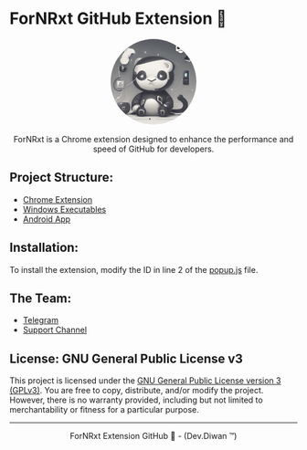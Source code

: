 # ForNRxt GitHub Extension 🍃

<div align="center">
    <img src="git.png" alt="ForNRxt GitHub Extension" width="150" style="border-radius:50%; object-fit: cover;">
    <p>ForNRxt is a Chrome extension designed to enhance the performance and speed of GitHub for developers.</p>
</div>

## Project Structure:

- [Chrome Extension](https://github.com/ForN-EXT/fornrxt/tree/main/extension)
- [Windows Executables](https://github.com/ForN-EXT/fornrxt/tree/main/exe)
- [Android App](https://github.com/ForN-EXT/fornrxt/tree/main/android)

## Installation:

To install the extension, modify the ID in line 2 of the [popup.js](https://github.com/ForN-EXT/fornrxt/blob/main/extension/popup/popup.js) file.

## The Team:

- [Telegram](https://t.me/ayhan_dev)
- [Support Channel](https://t.me/ForNRxt)

## License: GNU General Public License v3

This project is licensed under the [GNU General Public License version 3 (GPLv3)](https://www.gnu.de/documents/gplv3.en.html). You are free to copy, distribute, and/or modify the project. However, there is no warranty provided, including but not limited to merchantability or fitness for a particular purpose.

---

<div align="center">
    <p>ForNRxt Extension GitHub 🍃 - (Dev.Diwan ™)</p>
</div>
